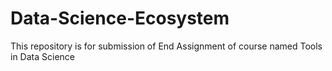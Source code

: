 # Data-Science-Ecosystem
This repository is for submission of End Assignment of course named Tools in Data Science
